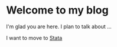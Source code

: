 # Welcome to my blog

I'm glad you are here. I plan to talk about ...


I want to move to [Stata](/statalink.md/) 

